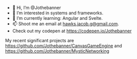 - 👋 Hi, I’m @Jothebanner
- 👀 I’m interested in systems and frameworks.
- 🌱 I’m currently learning: Angular and Svelte.
- 📫 Shoot me an email at hawks.jacob.g@gmail.com.
- Check out my codepen at https://codepen.io/Jothebanner

My recent significant projects are https://github.com/Jothebanner/CanvasGameEngine and https://github.com/Jothebanner/MysticNetworking

<!---
Jothebanner/Jothebanner is a ✨ special ✨ repository because its `README.md` (this file) appears on your GitHub profile.
You can click the Preview link to take a look at your changes.
--->

